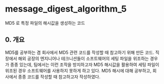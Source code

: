 # message_digest_algorithm_5
MD5 로 특정 파일의 해시값을 생성하는 코드

## 0. 개요
MD5를 공부하는 겸 회사에서 MD5 관련 코드를 작성할 때 참고하기 위해 만든 코드. 직장에서 해외 공장의 엔지니어나 테크니션들이 소프트웨어의 세팅 파일을 위조하는 경우가 종종 있는데, 팀에서는 이런 조작을 방지하고자 MD5 해시값을 활용하여 세팅 파일이 위조된 경우 소프트웨어를 사용하지 못하게 하고 있다. MD5 해시에 대해 공부하고, 회사에서 종종 코드를 작성할 때 참고하고자 작성하였다.